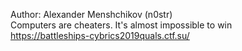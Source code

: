 Author: Alexander Menshchikov (n0str)<br>
Computers are cheaters. It's almost impossible to win<br>
https://battleships-cybrics2019quals.ctf.su/